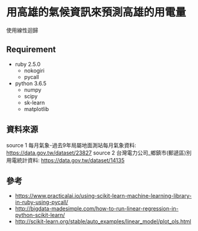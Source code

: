 # 用高雄的氣候資訊來預測高雄的用電量
使用線性迴歸

## Requirement
- ruby 2.5.0
  - nokogiri
  - pycall
- python 3.6.5
  - numpy
  - scipy
  - sk-learn
  - matplotlib

## 資料來源
source 1 每月氣象-過去9年局屬地面測站每月氣象資料: https://data.gov.tw/dataset/23827
source 2 台灣電力公司_鄉鎮市(郵遞區)別用電統計資料: https://data.gov.tw/dataset/14135


## 參考
- https://www.practicalai.io/using-scikit-learn-machine-learning-library-in-ruby-using-pycall/
- http://bigdata-madesimple.com/how-to-run-linear-regression-in-python-scikit-learn/
- http://scikit-learn.org/stable/auto_examples/linear_model/plot_ols.html
